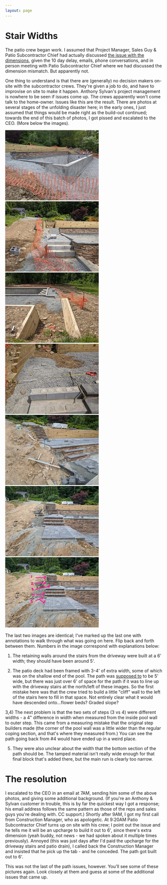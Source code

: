 ```yaml
---
layout: page
---
```


# Stair Widths

The patio crew began work. I assumed that Project Manager, Sales Guy & Patio Subcontractor Chief had actually discussed [the issue with the dimensions](./08-dimensions.html), given the 10 day delay, emails, phone conversations, and in person meeting with Patio Subcontractor Chief where we had discussed the dimension mismatch. But apparently not.

One thing to understand is that there are (generally) no decision makers on-site with the subcontractor crews. They're given a job to do, and have to improvise on site to make it happen. Anthony Sylvan's project management is nowhere to be seen if issues come up. The crews apparently won't come talk to the home-owner. Issues like this are the result. There are photos at several stages of the unfolding disaster here; in the early ones, I just assumed that things would be made right as the build-out continued; towards the end of this batch of photos, I got pissed and escalated to the CEO. (More below the images).

<a data-fancybox="stairs" href="images/09-stairs1.jpg"><img src="images/small/09-stairs1.jpg"></a>
<a data-fancybox="stairs" href="images/09-stairs2.jpg"><img src="images/small/09-stairs2.jpg"></a>
<a data-fancybox="stairs" href="images/09-stairs3.jpg"><img src="images/small/09-stairs3.jpg"></a>
<a data-fancybox="stairs" href="images/09-stairs4.jpg"><img src="images/small/09-stairs4.jpg"></a>
<a data-fancybox="stairs" href="images/09-stairwidths4b.jpg"><img src="images/small/09-stairwidths4b.jpg"></a>
<a data-fancybox="stairs" href="images/09-stairs5.jpg"><img src="images/small/09-stairs5.jpg"></a>
<a data-fancybox="stairs" href="images/09-stairs6.jpg"><img src="images/small/09-stairs6.jpg"></a>

The last two images are identical; I've marked up the last one with annotations to walk through what was going on here. Flip back and forth between them. Numbers in the image correspond with explanations below: 

1) The retaining walls around the stairs from the driveway were built at a 6' width; they should have been around 5'.

2) The patio deck had been framed with 3-4' of extra width, some of which was on the shallow end of the pool. The path was [supposed to](00-site-plans.html) to be 5' wide, but there was just over 6' of space for the path if it was to line up with the driveway stairs at the north/left of these images. So the first mistake here was that the crew tried to build a little "cliff" wall to the left of the stairs here to fill in that space. Not entirely clear what it would have descended onto...flower beds? Graded slope?

3,4) The next problem is that the two sets of steps (3 vs 4) were different widths - a 4" difference in width when measured from the inside pool wall to outer step. This came from a measuring mistake that the original step builders made (the corner of the pool wall was a little wider than the regular coping section, and that's where they measured from.) You can see the path going back from #4 would have ended up in a weird place.

5) They were also unclear about the width that the bottom section of the path should be. The tamped material isn't really wide enough for that final block that's added there, but the main run is clearly too narrow.

# The resolution

I escalated to the CEO in an email at 7AM, sending him some of the above photos, and giving some additional background. (If you're an Anthony & Sylvan customer in trouble, this is by far the quickest way I got a response; his email address follows the same pattern as those of the reps and sales guys you're dealing with. CC support.) Shortly after 9AM, I got my first call from Construction Manager, who as apologetic. At 9:20AM Patio Subcontractor Chief turns up on site with his crew; I point out the issue and he tells me it will be an upcharge to build it out to 6', since there's extra dimension (yeah buddy, not news - we had spoken about it multiple times previously). Annoyed (this was just days after I'd paid the upcharge for the driveway stairs and patio drain), I called back the Construction Manager and insisted that he pick up the tab - and he conceded. The path got built out to 6'.

This was not the last of the path issues, however. You'll see some of these pictures again. Look closely at them and guess at some of the additional issues that came up.

